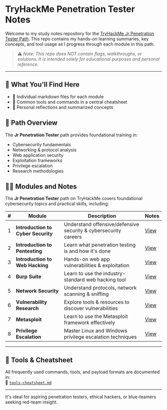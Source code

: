 
# TryHackMe Penetration Tester Notes

Welcome to my study notes repository for the [TryHackMe Jr Penetration Tester Path](https://tryhackme.com/path/preview/jr-penetration-tester). 
This repo contains my hands-on learning summaries, key concepts, and tool usage as I progress through each module in this path.

> ⚠️ *Note: This repo does NOT contain flags, walkthroughs, or solutions. It is intended solely for educational purposes and personal reference.*

---

## 📘 What You'll Find Here

- 📂 Individual markdown files for each module
- 🧰 Common tools and commands in a central cheatsheet
- 🔖 Personal reflections and summarized concepts

## 🧠 Path Overview
The **Jr Penetration Tester** path provides foundational training in:

- Cybersecurity fundamentals  
- Networking & protocol analysis  
- Web application security  
- Exploitation frameworks  
- Privilege escalation  
- Research methodologies

## 🧑‍💻 Modules and Notes

The **Jr Penetration Tester** path on TryHackMe covers foundational cybersecurity topics and practical skills, including:

| # | Module | Description | Notes |
|--:|--------|-------------|-------|
| 1 | **Introduction to Cyber Security** | Understand offensive/defensive security & cybersecurity careers | [View](notes/introduction-to-cyber-security.md) |
| 2 | **Introduction to Pentesting** | Learn what penetration testing is and how it's done | [View](notes/introduction-to-pentesting.md) |
| 3 | **Introduction to Web Hacking** | Hands-on web app vulnerabilities & exploitation | [View](notes/introduction-to-web-hacking.md) |
| 4 | **Burp Suite** | Learn to use the industry-standard web hacking tool | [View](notes/burp-suite.md) |
| 5 | **Network Security** | Understand protocols, network scanning & sniffing | [View](notes/network-security.md) |
| 6 | **Vulnerability Research** | Explore tools & resources to discover vulnerabilities | [View](notes/vulnerability-research.md) |
| 7 | **Metasploit** | Learn to use the Metasploit framework effectively | [View](notes/metasploit.md) |
| 8 | **Privilege Escalation** | Master Linux and Windows privilege escalation techniques | [View](notes/privilege-escalation.md) |

---

## 🧰 Tools & Cheatsheet

All frequently used commands, tools, and payload formats are documented in:  
📄 [`tools-cheatsheet.md`](tools-cheatsheet.md)

---

It's ideal for aspiring penetration testers, ethical hackers, or blue-teamers seeking red-team insight.
